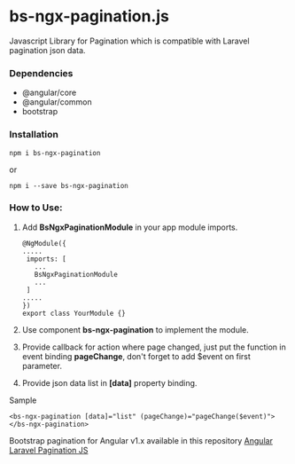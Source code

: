 # bs-ngx-pagination.js
Javascript Library for Pagination which is compatible with Laravel pagination json data.

### Dependencies
- @angular/core
- @angular/common
- bootstrap

### Installation
```
npm i bs-ngx-pagination
```
or
```
npm i --save bs-ngx-pagination
```

### How to Use:
1. Add **BsNgxPaginationModule** in your app module imports.
   ```
   @NgModule({
   .....
    imports: [
      ...
      BsNgxPaginationModule
      ...
    ]
   .....
   })
   export class YourModule {}
   ```

2. Use component **bs-ngx-pagination** to implement the module.
3. Provide callback for action where page changed, just put
   the function in event binding **pageChange**, don't forget to add $event on first parameter.
4. Provide json data list in **[data]** property binding.

Sample
   ```
   <bs-ngx-pagination [data]="list" (pageChange)="pageChange($event)"></bs-ngx-pagination>
   ```

Bootstrap pagination for Angular v1.x available in this repository [Angular Laravel Pagination JS](https://github.com/verzth/angular-laravel-pagination.js)
